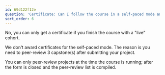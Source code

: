 ```yaml
---
id: 69d122f12e
question: 'Certificate: Can I follow the course in a self-paced mode and get a certificate?'
sort_order: 6
---
```


No, you can only get a certificate if you finish the course with a "live" cohort.

We don't award certificates for the self-paced mode. The reason is you need to peer-review 3 capstone(s) after submitting your project.

You can only peer-review projects at the time the course is running; after the form is closed and the peer-review list is compiled.